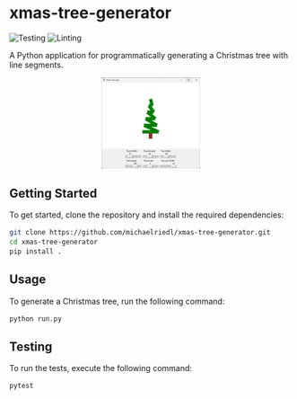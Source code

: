 # xmas-tree-generator
![Testing](https://github.com/michaelriedl/xmas-tree-generator/actions/workflows/pytest.yml/badge.svg)
![Linting](https://github.com/michaelriedl/xmas-tree-generator/actions/workflows/black.yml/badge.svg)

A Python application for programmatically generating a Christmas tree with line segments.

<p align="center">
  <img src="assets/app_screenshot.png" alt="Xmas Tree App" width="35%"/>
</p>

## Getting Started
To get started, clone the repository and install the required dependencies:
```bash
git clone https://github.com/michaelriedl/xmas-tree-generator.git
cd xmas-tree-generator
pip install .
```

## Usage
To generate a Christmas tree, run the following command:
```bash
python run.py
```

## Testing
To run the tests, execute the following command:
```bash
pytest
```
